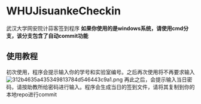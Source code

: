# WHUJisuankeCheckin
武汉大学网安院计蒜客签到程序
<b>如果你使用的是windows系统，请使用cmd分支，该分支包含了自动commit功能</b>
## 使用教程
初次使用，程序会提示输入你的学号和实验室编号。之后再次使用将不再要求输入  
![312b4635a435349813784d546443c9a1.png](https://i2.mjj.rip/2023/06/20/312b4635a435349813784d546443c9a1.png)
再此之后，会提示输入当日密码，请按助教所给密码进行输入。程序会生成当日的签到文件，请将其复制到你的本地repo进行commit
